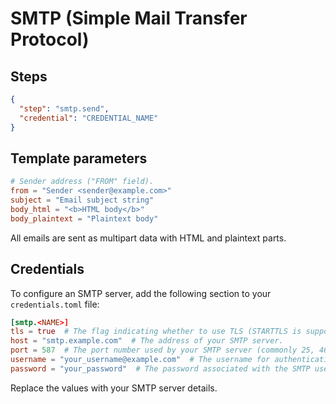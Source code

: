 # SMTP (Simple Mail Transfer Protocol)

## Steps
```json
{
  "step": "smtp.send",
  "credential": "CREDENTIAL_NAME"
}
```

## Template parameters
```toml
# Sender address ("FROM" field).
from = "Sender <sender@example.com>"
subject = "Email subject string"
body_html = "<b>HTML body</b>"
body_plaintext = "Plaintext body"
```

All emails are sent as multipart data with HTML and plaintext parts.


## Credentials
To configure an SMTP server, add the following section to your `credentials.toml` file:

```toml
[smtp.<NAME>]
tls = true  # The flag indicating whether to use TLS (STARTTLS is supported, too)
host = "smtp.example.com"  # The address of your SMTP server.
port = 587  # The port number used by your SMTP server (commonly 25, 465, or 587).
username = "your_username@example.com"  # The username for authenticating with the SMTP server.
password = "your_password"  # The password associated with the SMTP username.
```

Replace the values with your SMTP server details.